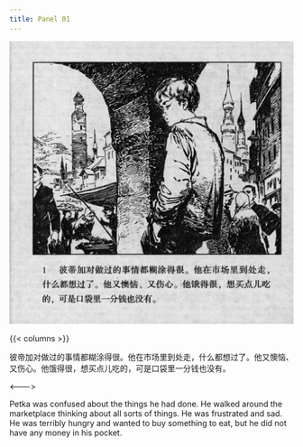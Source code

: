 ```yaml
---
title: Panel 01
---
```


![biao front](./../../../images/biao/seifert0726_biao_0005_001.jpg)

{{< columns >}}

彼帝加对做过的事情都糊涂得很。他在市场里到处走，什么都想过了。他又懊恼、又伤心。他饿得很，想买点儿吃的，可是口袋里一分钱也没有。

<--->

Petka was confused about the things he had done. He walked around the marketplace thinking about all sorts of things. He was frustrated and sad. He was terribly hungry and wanted to buy something to eat, but he did not have any money in his pocket.